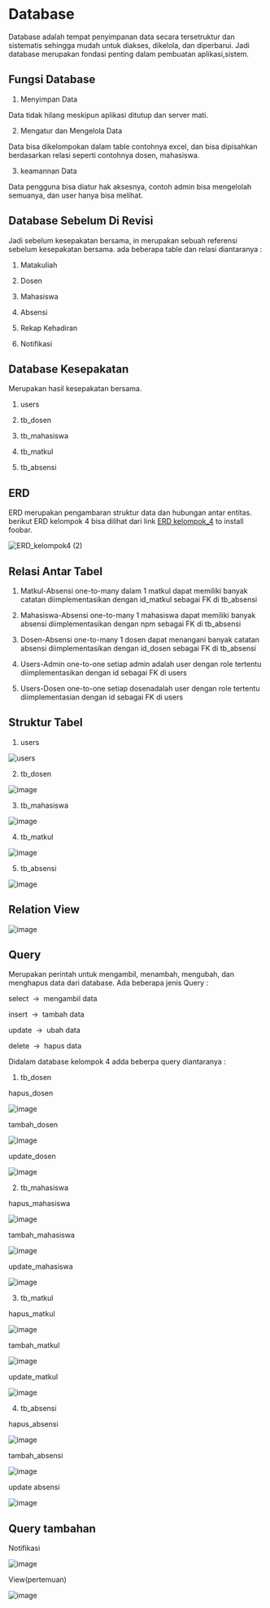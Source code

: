 # Database



Database adalah tempat penyimpanan data secara tersetruktur dan sistematis sehingga mudah untuk diakses, dikelola, dan diperbarui. Jadi database merupakan fondasi penting dalam pembuatan aplikasi,sistem.



## Fungsi Database



1. Menyimpan Data 

Data tidak hilang meskipun aplikasi ditutup dan server mati.

2. Mengatur dan Mengelola Data

Data bisa dikelompokan dalam table contohnya excel, dan bisa dipisahkan berdasarkan relasi seperti contohnya dosen, mahasiswa.

3. keamannan Data

Data pengguna bisa diatur hak aksesnya, contoh admin bisa mengelolah semuanya, dan user hanya bisa melihat.



## Database Sebelum Di Revisi

Jadi sebelum kesepakatan bersama, in merupakan sebuah referensi sebelum kesepakatan bersama. ada beberapa table dan relasi diantaranya :

1. Matakuliah

2. Dosen 

3. Mahasiswa

4. Absensi

5. Rekap Kehadiran

6. Notifikasi



## Database Kesepakatan

Merupakan hasil kesepakatan bersama.

1. users

2. tb_dosen

3. tb_mahasiswa

4. tb_matkul

5. tb_absensi



## ERD

ERD merupakan pengambaran struktur data dan hubungan antar entitas. berikut ERD kelompok 4 bisa dilihat dari link [ERD kelompok_4](https://drive.google.com/file/d/1ITw74a7gaKede_lDFxC7wmh6mW83CC7J/view?usp=sharing) to install foobar.

![ERD_kelompok4 (2)](https://github.com/user-attachments/assets/79c60022-5efa-4635-9f9e-08c74b763658)


## Relasi Antar Tabel

1. Matkul-Absensi
   one-to-many
   dalam 1 matkul dapat memiliki banyak catatan
   diimplementasikan dengan id_matkul sebagai FK di tb_absensi

2. Mahasiswa-Absensi
   one-to-many
   1 mahasiswa dapat memiliki banyak absensi
   diimplementasikan dengan npm sebagai FK di tb_absensi

3. Dosen-Absensi
   one-to-many
   1 dosen dapat menangani banyak catatan absensi
   diimplementasikan dengan id_dosen sebagai FK di tb_absensi

4. Users-Admin
   one-to-one
   setiap admin adalah user dengan role tertentu
   diimplementasikan dengan id sebagai FK di users

5. Users-Dosen
   one-to-one
   setiap dosenadalah user dengan role tertentu
   diimplementasian dengan id sebagai FK di users

## Struktur Tabel

1. users

![users](https://github.com/user-attachments/assets/c18e70d0-ade1-4961-b057-116816108b61)

2. tb_dosen

![image](https://github.com/user-attachments/assets/ef031382-049a-4e47-b5ac-8d152cc91dfc)

3. tb_mahasiswa

![image](https://github.com/user-attachments/assets/a52e4a80-c2fa-4fc4-ad51-986038fe5035)

4. tb_matkul

![image](https://github.com/user-attachments/assets/a9775a0f-bbb1-48b7-baf2-00e1496b3643)

5. tb_absensi

![image](https://github.com/user-attachments/assets/259cfe29-5d73-465b-8231-1ca81ebfebfa)



## Relation View

![image](https://github.com/user-attachments/assets/d0fb55e5-be14-4fb4-b1f8-72d4f0e38035)




## Query

Merupakan perintah untuk mengambil, menambah, mengubah, dan menghapus data dari database. Ada beberapa jenis Query :

select  ->  mengambil data

insert  ->  tambah data

update  ->  ubah data

delete  ->  hapus data

Didalam database kelompok 4 adda beberpa query diantaranya :

1. tb_dosen

hapus_dosen

![image](https://github.com/user-attachments/assets/bde792fe-4ce0-45d9-a46c-eef6ddaa187e)

tambah_dosen

![image](https://github.com/user-attachments/assets/1364e925-9ef4-4faa-85ca-bf0d4fe52770)

update_dosen

![image](https://github.com/user-attachments/assets/1a818051-bd40-493e-a355-cd386472cb2e)

2. tb_mahasiswa

hapus_mahasiswa

![image](https://github.com/user-attachments/assets/0b07b1c7-ca90-4e6e-b33e-a0e69db7838c)

tambah_mahasiswa

![image](https://github.com/user-attachments/assets/b7286011-abc7-4257-882b-4f83e9b92372)

update_mahasiswa

![image](https://github.com/user-attachments/assets/ea0316b8-07ae-46c0-97f9-1d5217c43f1d)


3. tb_matkul

hapus_matkul

![image](https://github.com/user-attachments/assets/cc43ebe9-5674-4537-a058-3171776a3db9)

tambah_matkul

![image](https://github.com/user-attachments/assets/68e09717-d54d-4e50-8b04-48ea321ae4d3)

update_matkul

![image](https://github.com/user-attachments/assets/38ebad56-e22c-4ae0-aa20-1cb589641d0f)


4. tb_absensi

hapus_absensi

![image](https://github.com/user-attachments/assets/6724cc29-8a9c-425d-9453-a2af727b7701)

tambah_absensi

![image](https://github.com/user-attachments/assets/7a48c806-f31f-4bf9-b0c7-dc9179d47983)

update absensi

![image](https://github.com/user-attachments/assets/c40cca06-2bb1-4f50-acc4-62af8322cd00)


## Query tambahan

Notifikasi 

![image](https://github.com/user-attachments/assets/08eb4b67-4cb8-4fd2-be5f-3893a2c3eaff)

View(pertemuan)

![image](https://github.com/user-attachments/assets/a2815403-f279-4042-99b9-82f59ba7d3b0)
